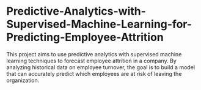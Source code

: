 # Predictive-Analytics-with-Supervised-Machine-Learning-for-Predicting-Employee-Attrition
This project aims to use predictive analytics with supervised machine learning techniques to forecast employee attrition in a company. By analyzing historical data on employee turnover, the goal is to build a model that can accurately predict which employees are at risk of leaving the organization. 
